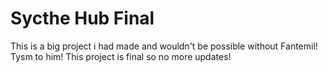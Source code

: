 # Sycthe Hub Final

This is a big project i had made and wouldn't be possible without Fantemil!
Tysm to him!
This project is final so no more updates!
